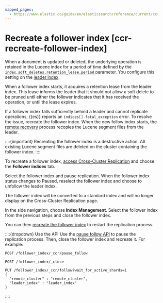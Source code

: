 ```yaml
---
mapped_pages:
  - https://www.elastic.co/guide/en/elasticsearch/reference/current/ccr-recreate-follower-index.html
---
```


# Recreate a follower index [ccr-recreate-follower-index]

When a document is updated or deleted, the underlying operation is retained in the Lucene index for a period of time defined by the [`index.soft_deletes.retention_lease.period`](https://www.elastic.co/guide/en/elasticsearch/reference/current/index-modules.html#ccr-index-soft-deletes-retention-period) parameter. You configure this setting on the [leader index](../cross-cluster-replication.md#ccr-leader-requirements).

When a follower index starts, it acquires a retention lease from the leader index. This lease informs the leader that it should not allow a soft delete to be pruned until either the follower indicates that it has received the operation, or until the lease expires.

If a follower index falls sufficiently behind a leader and cannot replicate operations, {{es}} reports an `indices[].fatal_exception` error. To resolve the issue, recreate the follower index. When the new follow index starts, the [remote recovery](../cross-cluster-replication.md#ccr-remote-recovery) process recopies the Lucene segment files from the leader.

::::{important} 
Recreating the follower index is a destructive action. All existing Lucene segment files are deleted on the cluster containing the follower index.
::::


To recreate a follower index, [access Cross-Cluster Replication](manage-cross-cluster-replication.md#ccr-access-ccr) and choose the **Follower indices** tab.

Select the follower index and pause replication. When the follower index status changes to Paused, reselect the follower index and choose to unfollow the leader index.

The follower index will be converted to a standard index and will no longer display on the Cross-Cluster Replication page.

In the side navigation, choose **Index Management**. Select the follower index from the previous steps and close the follower index.

You can then [recreate the follower index](ccr-getting-started-follower-index.md) to restart the replication process.

::::{dropdown} Use the API
Use the [pause follow API](https://www.elastic.co/guide/en/elasticsearch/reference/current/ccr-post-pause-follow.html) to pause the replication process. Then, close the follower index and recreate it. For example:

```console
POST /follower_index/_ccr/pause_follow

POST /follower_index/_close

PUT /follower_index/_ccr/follow?wait_for_active_shards=1
{
  "remote_cluster" : "remote_cluster",
  "leader_index" : "leader_index"
}
```

::::


